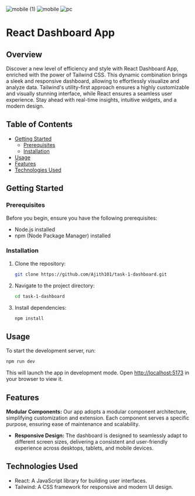 ![mobile (1)](https://github.com/Ajith101/task-1-dashboard/assets/41799543/d41fbed1-fed7-4e64-beee-8a54faade626)
![mobile](https://github.com/Ajith101/task-1-dashboard/assets/41799543/020b2da9-9484-4408-8f2d-3b1614d427e7)
![pc](https://github.com/Ajith101/task-1-dashboard/assets/41799543/79866e76-6c92-4cc7-b87a-107fb0ab4058)

# React Dashboard App

## Overview

Discover a new level of efficiency and style with React Dashboard App, enriched with the power of Tailwind CSS. This dynamic combination brings a sleek and responsive dashboard, allowing to effortlessly visualize and analyze data. Tailwind's utility-first approach ensures a highly customizable and visually stunning interface, while React ensures a seamless user experience. Stay ahead with real-time insights, intuitive widgets, and a modern design.

## Table of Contents

- [Getting Started](#getting-started)
  - [Prerequisites](#prerequisites)
  - [Installation](#installation)
- [Usage](#usage)
- [Features](#features)
- [Technologies Used](#technologies-used)

## Getting Started

### Prerequisites

Before you begin, ensure you have the following prerequisites:

- Node.js installed
- npm (Node Package Manager) installed

### Installation

1. Clone the repository:

   ```bash
   git clone https://github.com/Ajith101/task-1-dashboard.git
   ```

2. Navigate to the project directory:

   ```bash
   cd task-1-dashboard
   ```

3. Install dependencies:

   ```bash
   npm install
   ```

## Usage

To start the development server, run:

```bash
npm run dev
```

This will launch the app in development mode. Open [http://localhost:5173](http://localhost:5173) in your browser to view it.

## Features

**Modular Components:** Our app adopts a modular component architecture, simplifying customization and extension. Each component serves a specific purpose, ensuring ease of maintenance and scalability.

- **Responsive Design:** The dashboard is designed to seamlessly adapt to different screen sizes, delivering a consistent and user-friendly experience across desktops, tablets, and mobile devices.

## Technologies Used

- React: A JavaScript library for building user interfaces.
- Tailwind: A CSS framework for responsive and modern UI design.
